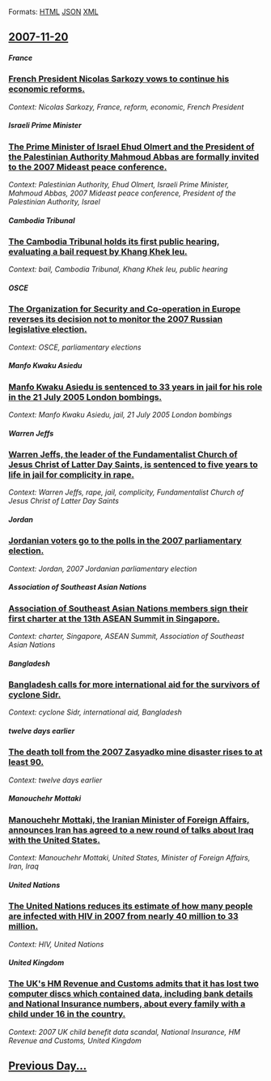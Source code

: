 
Formats: [HTML](2007/11/20/index.html)  [JSON](2007/11/20/index.json)  [XML](2007/11/20/index.xml)  

## [2007-11-20](/news/2007/11/20/index.md)

##### France
### [ French President Nicolas Sarkozy vows to continue his economic reforms. ](/news/2007/11/20/french-president-nicolas-sarkozy-vows-to-continue-his-economic-reforms.md)
_Context: Nicolas Sarkozy, France, reform, economic, French President_

##### Israeli Prime Minister
### [ The Prime Minister of Israel Ehud Olmert and the President of the Palestinian Authority Mahmoud Abbas are formally invited to the 2007 Mideast peace conference. ](/news/2007/11/20/the-prime-minister-of-israel-ehud-olmert-and-the-president-of-the-palestinian-authority-mahmoud-abbas-are-formally-invited-to-the-2007-mide.md)
_Context: Palestinian Authority, Ehud Olmert, Israeli Prime Minister, Mahmoud Abbas, 2007 Mideast peace conference, President of the Palestinian Authority, Israel_

##### Cambodia Tribunal
### [ The Cambodia Tribunal holds its first public hearing, evaluating a bail request by Khang Khek Ieu. ](/news/2007/11/20/the-cambodia-tribunal-holds-its-first-public-hearing-evaluating-a-bail-request-by-khang-khek-ieu.md)
_Context: bail, Cambodia Tribunal, Khang Khek Ieu, public hearing_

##### OSCE
### [ The Organization for Security and Co-operation in Europe reverses its decision not to monitor the 2007 Russian legislative election. ](/news/2007/11/20/the-organization-for-security-and-co-operation-in-europe-reverses-its-decision-not-to-monitor-the-2007-russian-legislative-election.md)
_Context: OSCE, parliamentary elections_

##### Manfo Kwaku Asiedu
### [ Manfo Kwaku Asiedu is sentenced to 33 years in jail for his role in the 21 July 2005 London bombings. ](/news/2007/11/20/manfo-kwaku-asiedu-is-sentenced-to-33-years-in-jail-for-his-role-in-the-21-july-2005-london-bombings.md)
_Context: Manfo Kwaku Asiedu, jail, 21 July 2005 London bombings_

##### Warren Jeffs
### [ Warren Jeffs, the leader of the Fundamentalist Church of Jesus Christ of Latter Day Saints, is sentenced to five years to life in jail for complicity in rape. ](/news/2007/11/20/warren-jeffs-the-leader-of-the-fundamentalist-church-of-jesus-christ-of-latter-day-saints-is-sentenced-to-five-years-to-life-in-jail-for.md)
_Context: Warren Jeffs, rape, jail, complicity, Fundamentalist Church of Jesus Christ of Latter Day Saints_

##### Jordan
### [ Jordanian voters go to the polls in the 2007 parliamentary election. ](/news/2007/11/20/jordanian-voters-go-to-the-polls-in-the-2007-parliamentary-election.md)
_Context: Jordan, 2007 Jordanian parliamentary election_

##### Association of Southeast Asian Nations
### [ Association of Southeast Asian Nations members sign their first charter at the 13th ASEAN Summit in Singapore. ](/news/2007/11/20/association-of-southeast-asian-nations-members-sign-their-first-charter-at-the-13th-asean-summit-in-singapore.md)
_Context: charter, Singapore, ASEAN Summit, Association of Southeast Asian Nations_

##### Bangladesh
### [ Bangladesh calls for more international aid for the survivors of cyclone Sidr. ](/news/2007/11/20/bangladesh-calls-for-more-international-aid-for-the-survivors-of-cyclone-sidr.md)
_Context: cyclone Sidr, international aid, Bangladesh_

##### twelve days earlier
### [ The death toll from the 2007 Zasyadko mine disaster rises to at least 90. ](/news/2007/11/20/the-death-toll-from-the-2007-zasyadko-mine-disaster-rises-to-at-least-90.md)
_Context: twelve days earlier_

##### Manouchehr Mottaki
### [ Manouchehr Mottaki, the Iranian Minister of Foreign Affairs, announces Iran has agreed to a new round of talks about Iraq with the United States. ](/news/2007/11/20/manouchehr-mottaki-the-iranian-minister-of-foreign-affairs-announces-iran-has-agreed-to-a-new-round-of-talks-about-iraq-with-the-united-s.md)
_Context: Manouchehr Mottaki, United States, Minister of Foreign Affairs, Iran, Iraq_

##### United Nations
### [ The United Nations reduces its estimate of how many people are infected with HIV in 2007 from nearly 40 million to 33 million. ](/news/2007/11/20/the-united-nations-reduces-its-estimate-of-how-many-people-are-infected-with-hiv-in-2007-from-nearly-40-million-to-33-million.md)
_Context: HIV, United Nations_

##### United Kingdom
### [ The UK's HM Revenue and Customs admits that it has lost two computer discs which contained data, including bank details and National Insurance numbers, about every family with a child under 16 in the country. ](/news/2007/11/20/the-uk-s-hm-revenue-and-customs-admits-that-it-has-lost-two-computer-discs-which-contained-data-including-bank-details-and-national-insura.md)
_Context: 2007 UK child benefit data scandal, National Insurance, HM Revenue and Customs, United Kingdom_

## [Previous Day...](/news/2007/11/19/index.md)

